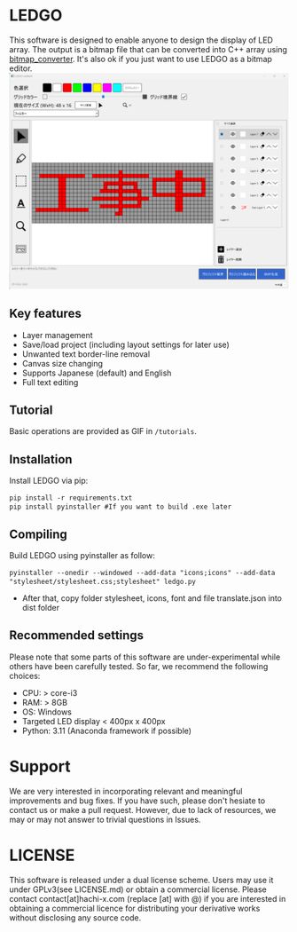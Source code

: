 # LEDGO

This software is designed to enable anyone to design the display of LED array. 
The output is a bitmap file that can be converted into C++ array using [bitmap_converter](https://en.radzio.dxp.pl/bitmap_converter/). It's also ok if you just want to use LEDGO as a bitmap editor.
![Screenshot](screenshot.png)

## Key features
- Layer management 
- Save/load project (including layout settings for later use)
- Unwanted text border-line removal
- Canvas size changing
- Supports Japanese (default) and English
- Full text editing

## Tutorial
Basic operations are provided as GIF in `/tutorials`.

## Installation
Install LEDGO via pip:
```
pip install -r requirements.txt
pip install pyinstaller #If you want to build .exe later 
```

## Compiling 
Build LEDGO using pyinstaller as follow:
```
pyinstaller --onedir --windowed --add-data "icons;icons" --add-data "stylesheet/stylesheet.css;stylesheet" ledgo.py
```
* After that, copy folder stylesheet, icons, font and file translate.json into dist folder

## Recommended settings
Please note that some parts of this software are under-experimental while others have been carefully tested. 
So far, we recommend the following choices:
- CPU: > core-i3
- RAM: > 8GB
- OS: Windows
- Targeted LED display < 400px x 400px
- Python: 3.11 (Anaconda framework if possible)

# Support
We are very interested in incorporating relevant and meaningful improvements and bug fixes. If you have such, please don't hesiate to contact us or make a pull request. However, due to lack of resources, we may or may not answer to trivial questions in Issues.

# LICENSE
This software is released under a dual license scheme. Users may use it under GPLv3(see LICENSE.md) or obtain a commercial license. 
Please contact contact[at]hachi-x.com (replace [at] with @) if you are interested in obtaining a commercial licence for distributing your derivative works without disclosing any source code.
